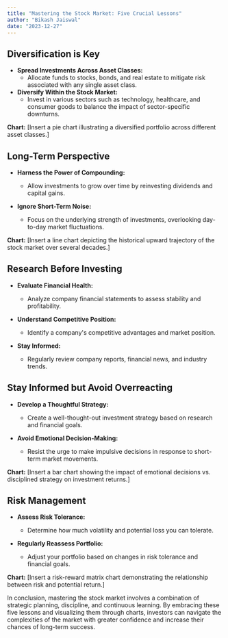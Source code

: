 ```yaml
---
title: "Mastering the Stock Market: Five Crucial Lessons"
author: "Bikash Jaiswal"
date: "2023-12-27"
---
```




## Diversification is Key
- **Spread Investments Across Asset Classes:**
  - Allocate funds to stocks, bonds, and real estate to mitigate risk associated with any single asset class.
- **Diversify Within the Stock Market:**
  - Invest in various sectors such as technology, healthcare, and consumer goods to balance the impact of sector-specific downturns.


**Chart:**
[Insert a pie chart illustrating a diversified portfolio across different asset classes.]

## Long-Term Perspective

- **Harness the Power of Compounding:**
  - Allow investments to grow over time by reinvesting dividends and capital gains.

- **Ignore Short-Term Noise:**
  - Focus on the underlying strength of investments, overlooking day-to-day market fluctuations.

**Chart:**
[Insert a line chart depicting the historical upward trajectory of the stock market over several decades.]

## Research Before Investing

- **Evaluate Financial Health:**
  - Analyze company financial statements to assess stability and profitability.

- **Understand Competitive Position:**
  - Identify a company's competitive advantages and market position.

- **Stay Informed:**
  - Regularly review company reports, financial news, and industry trends.

## Stay Informed but Avoid Overreacting

- **Develop a Thoughtful Strategy:**
  - Create a well-thought-out investment strategy based on research and financial goals.

- **Avoid Emotional Decision-Making:**
  - Resist the urge to make impulsive decisions in response to short-term market movements.

**Chart:**
[Insert a bar chart showing the impact of emotional decisions vs. disciplined strategy on investment returns.]

## Risk Management

- **Assess Risk Tolerance:**
  - Determine how much volatility and potential loss you can tolerate.

- **Regularly Reassess Portfolio:**
  - Adjust your portfolio based on changes in risk tolerance and financial goals.

**Chart:**
[Insert a risk-reward matrix chart demonstrating the relationship between risk and potential return.]

In conclusion, mastering the stock market involves a combination of strategic planning, discipline, and continuous learning. By embracing these five lessons and visualizing them through charts, investors can navigate the complexities of the market with greater confidence and increase their chances of long-term success.
